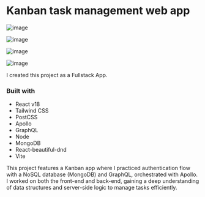 # Kanban task management web app
![image](https://github.com/user-attachments/assets/3fa83199-3fb4-429b-bb6e-d6277e07e7b2)

![image](https://github.com/user-attachments/assets/04a6f013-30ec-4e29-9c15-45c83c627464)

![image](https://github.com/user-attachments/assets/20813e30-1427-4cf6-922d-d2dbc66d1885)

![image](https://github.com/user-attachments/assets/75ef9075-cb83-4501-9568-bef60a11b3cd)

I created this project as a Fullstack App.

### Built with

- React v18
- Tailwind CSS
- PostCSS
- Apollo
- GraphQL
- Node
- MongoDB
- React-beautiful-dnd
- Vite

This project features a Kanban app where I practiced authentication flow with a NoSQL database (MongoDB) and GraphQL, orchestrated with Apollo. I worked on both the front-end and back-end, gaining a deep understanding of data structures and server-side logic to manage tasks efficiently.
